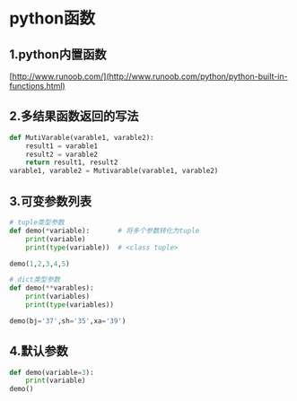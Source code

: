 # python函数
## 1.python内置函数
[http://www.runoob.com/](http://www.runoob.com/python/python-built-in-functions.html)<br>

## 2.多结果函数返回的写法
```python
def MutiVarable(varable1, varable2):
    result1 = varable1
    result2 = varable2
    return result1, result2
varable1, varable2 = Mutivarable(varable1, varable2)
```

## 3.可变参数列表
```python
# tuple类型参数
def demo(*variable):       # 将多个参数转化为tuple
    print(variable)
    print(type(variable))  # <class tuple>

demo(1,2,3,4,5)

# dict类型参数
def demo(**varables):
    print(variables)
    print(type(variables))

demo(bj='37',sh='35',xa='39')
```

## 4.默认参数
```python
def demo(variable=3):
    print(variable)
demo()
```